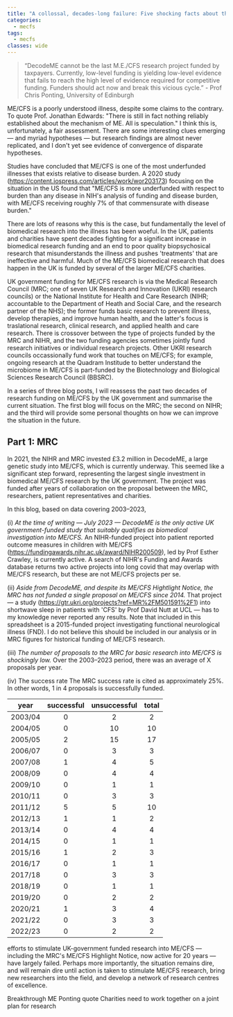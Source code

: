 ```yaml
---
title: "A collossal, decades-long failure: Five shocking facts about the dire state of UK government funding for ME/CFS research"
categories:
  - mecfs
tags:
  - mecfs
classes: wide
---
```


>“DecodeME cannot be the last M.E./CFS research project funded by taxpayers. Currently, low-level funding is yielding low-level evidence that fails to reach the high level of evidence required for competitive funding. Funders should act now and break this vicious cycle.” - Prof Chris Ponting, University of Edinburgh

ME/CFS is a poorly understood illness, despite some claims to the contrary. To quote Prof. Jonathan Edwards: "There is still in fact nothing reliably established about the mechanism of ME. All is speculation." I think this is, unfortunately, a fair assessment. There are some interesting clues emerging — and myriad hypotheses — but research findings are almost never replicated, and I don't yet see evidence of convergence of disparate hypotheses.

Studies have concluded that ME/CFS is one of the most underfunded illnesses that exists relative to disease burden. A 2020 study (https://content.iospress.com/articles/work/wor203173) focusing on the situation in the US found that "ME/CFS is more underfunded with respect to burden than any disease in NIH's analysis of funding and disease burden, with ME/CFS receiving roughly 7% of that commensurate with disease burden." 

There are lots of reasons why this is the case, but fundamentally the level of biomedical research into the illness has been woeful. In the UK, patients and charities have spent decades fighting for a significant increase in biomedical research funding and an end to poor quality biopsychosical research that misunderstands the illness and pushes 'treatments' that are ineffective and harmful. Much of the ME/CFS biomedical research that does happen in the UK is funded by several of the larger ME/CFS charities.

UK government funding for ME/CFS research is via the Medical Research Council (MRC; one of seven UK Research and Innovation (UKRI) research councils) or the National Institute for Health and Care Research (NIHR; accountable to the Department of Heath and Social Care, and the research partner of the NHS); the former funds basic research to prevent illness, develop therapies, and improve human health, and the latter's focus is traslational research, clinical research, and applied health and care research. There is crossover between the type of projects funded by the MRC and NIHR, and the two funding agencies sometimes jointly fund research initiatives or individual research projects. Other UKRI research councils occassionally fund work that touches on ME/CFS; for example, ongoing research at the Quadram Institude to better understand the microbiome in ME/CFS is part-funded by the Biotechnology and Biological Sciences Research Council (BBSRC).

In a series of three blog posts, I will reassess the past two decades of research funding on ME/CFS by the UK government and summarise the current situation. The first blog will focus on the MRC; the second on NIHR; and the third will provide some personal thoughts on how we can improve the situation in the future.

## Part 1: MRC
In 2021, the NIHR and MRC invested £3.2 million in DecodeME, a large genetic study into ME/CFS, which is currently underway. This seemed like a significant step forward, representing the largest single investment in biomedical ME/CFS research by the UK government. The project was funded after years of collaboration on the proposal between the MRC, researchers, patient representatives and charities.

In this blog, based on data covering 2003–2023,

(i) *At the time of writing — July 2023 — DecodeME is the only active UK government-funded study that suitably qualifies as biomedical investigation into ME/CFS.* An NIHR-funded project into patient reported outcome measures in children with ME/CFS (https://fundingawards.nihr.ac.uk/award/NIHR200509), led by Prof Esther Crawley, is currently active. A search of NIHR's Funding and Awards database returns two active projects into long covid that may overlap with ME/CFS research, but these are not ME/CFS projects per se.

(ii) *Aside from DecodeME, and despite its ME/CFS Hightlight Notice, the MRC has not funded a single proposal on ME/CFS since 2014.* That project — a study (https://gtr.ukri.org/projects?ref=MR%2FM501591%2F1) into shortwave sleep in patients with 'CFS' by Prof David Nutt at UCL — has to my knowledge never reported any results. Note that included in this spreadsheet is a 2015-funded project investigating functional neurological illness (FND). I do not believe this should be included in our analysis or in MRC figures for historical funding of ME/CFS research.

(iii) *The number of proposals to the MRC for basic research into ME/CFS is shockingly low.* Over the 2003–2023 period, there was an average of X proposals per year.

(iv) The success rate The MRC success rate is cited as approximately 25%. In other words, 1 in 4 proposals is successfully funded.

| year    |   successful |   unsuccessful |   total |
|:-------:|:------------:|:--------------:|:-------:|
| 2003/04 |            0 |              2 |       2 |
| 2004/05 |            0 |             10 |      10 |
| 2005/05 |            2 |             15 |      17 |
| 2006/07 |            0 |              3 |       3 |
| 2007/08 |            1 |              4 |       5 |
| 2008/09 |            0 |              4 |       4 |
| 2009/10 |            0 |              1 |       1 |
| 2010/11 |            0 |              3 |       3 |
| 2011/12 |            5 |              5 |      10 |
| 2012/13 |            1 |              1 |       2 |
| 2013/14 |            0 |              4 |       4 |
| 2014/15 |            0 |              1 |       1 |
| 2015/16 |            1 |              2 |       3 |
| 2016/17 |            0 |              1 |       1 |
| 2017/18 |            0 |              3 |       3 |
| 2018/19 |            0 |              1 |       1 |
| 2019/20 |            0 |              2 |       2 |
| 2020/21 |            1 |              3 |       4 |
| 2021/22 |            0 |              3 |       3 |
| 2022/23 |            0 |              2 |       2 |

efforts to stimulate UK-government funded research into ME/CFS — including the MRC's ME/CFS Highlight Notice, now active for 20 years — have largely failed. Perhaps more importantly, the situation remains dire, and will remain dire until action is taken to stimulate ME/CFS research, bring new researchers into the field, and develop a network of research centres of excellence.

Breakthrough ME
Ponting quote
Charities need to work together on a joint plan for research